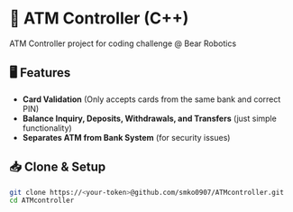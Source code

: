 # 🏧 ATM Controller (C++)
ATM Controller project for coding challenge @ Bear Robotics


## 🖥️ Features
- **Card Validation** (Only accepts cards from the same bank and correct PIN)
- **Balance Inquiry, Deposits, Withdrawals, and Transfers** (just simple functionality)
- **Separates ATM from Bank System** (for security issues)


## 📥 Clone & Setup
```sh
git clone https://<your-token>@github.com/smko0907/ATMcontroller.git
cd ATMcontroller
